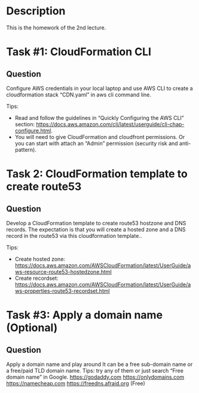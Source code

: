 # Description
This is the homework of the 2nd lecture.

# Task #1: CloudFormation CLI
## Question
Configure AWS credentials in your local laptop and use AWS CLI to create a cloudformation stack “CDN.yaml” in aws cli command line.

Tips: 
- Read and follow the guidelines in “Quickly Configuring the AWS CLI” section: https://docs.aws.amazon.com/cli/latest/userguide/cli-chap-configure.html. 
- You will need to give CloudFormation and cloudfront permissions. Or you can start with attach an “Admin” permission (security risk and anti-pattern).

# Task 2: CloudFormation template to create route53
## Question
Develop a CloudFormation template to create route53 hostzone and DNS records. The expectation is that you will create a hosted zone and a DNS record in the route53 via this cloudformation template..

Tips:
- Create hosted zone: https://docs.aws.amazon.com/AWSCloudFormation/latest/UserGuide/aws-resource-route53-hostedzone.html
- Create recordset:
https://docs.aws.amazon.com/AWSCloudFormation/latest/UserGuide/aws-properties-route53-recordset.html

# Task #3: Apply a domain name (Optional)
## Question
Apply a domain name and play around
It can be a free sub-domain name or a free/paid TLD domain name.
Tips: try any of them or just search “Free domain name” in Google.
https://godaddy.com
https://onlydomains.com
https://namecheap.com
https://freedns.afraid.org (Free)
